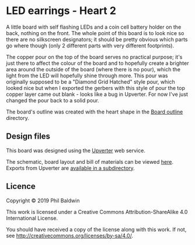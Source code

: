 # LED earrings - Heart 2

A little board with self flashing LEDs and a coin cell battery holder on the back, nothing on the front. The whole point of this board is to look nice so there are no silkscreen designators; it should be pretty obvious which parts go where though (only 2 different parts with very different footprints).

The copper pour on the top of the board serves no practical purpose; it's just there to affect the colour of the board and to hopefully create a brighter area around the outside of the board (where there is no pour), which the light from the LED will hopefully shine through more. This pour was originally supposed to be a "Diamond Grid Hatched" style pour, which looked nice but when I exported the gerbers with this style of pour the top copper layer came out blank - looks like a bug in Upverter. For now I've just changed the pour back to a solid pour.

The board's outline was created with the heart shape in the [Board outline](../Board%20outline) directory.

## Design files

This board was designed using the [Upverter](https://upverter.com) web service.

The schematic, board layout and bill of materials can be viewed [here](https://upverter.com/design/trebuchetindustries/b82eda9db1aff8dd/led-earrings---heart-2/). Exports from Upverter are [available in a subdirectory](./Upverter%20exports).

## Licence

Copyright © 2019 Phil Baldwin

This work is licensed under a Creative Commons Attribution-ShareAlike 4.0 International License.

You should have received a copy of the license along with this work. If not, see <http://creativecommons.org/licenses/by-sa/4.0/>.
